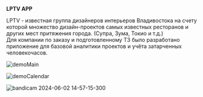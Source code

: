 **LPTV APP**

LPTV - известная группа дизайнеров интерьеров Владивостока на счету которой множество дизайн-проектов самых известных ресторанов и других мест притяжения города. (Супра, Зума, Токио и т.д.)  
Для компании по заказу и подготовленному ТЗ было разработано приложение для базовой аналитики проектов и учёта затарченных человекочасов.

![demoMain](https://github.com/artyom9912/LPTV/assets/56378632/f4ba6213-cae4-4275-b4e4-5be77836a3fa)


![demoCalendar](https://github.com/artyom9912/LPTV/assets/56378632/8a1606a2-a2ae-4625-93b7-dfee80ce1f3f)



![bandicam 2024-06-02 14-57-15-300](https://github.com/artyom9912/LPTV/assets/56378632/0c236948-415d-4346-8e7f-2e99be3d6ba9)
